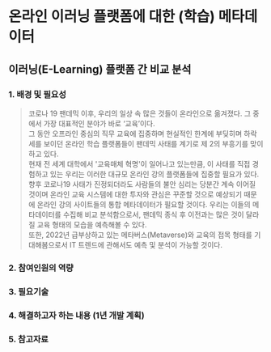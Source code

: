 # 온라인 이러닝 플랫폼에 대한 (학습) 메타데이터
## 이러닝(E-Learning) 플랫폼 간 비교 분석

### 1. 배경 및 필요성
> 코로나 19 팬데믹 이후, 우리의 일상 속 많은 것들이 온라인으로 옮겨졌다. 그 중에서 가장 대표적인 분야가 바로 ‘교육’이다.   
그 동안 오프라인 중심의 직무 교육에 집중하며 현실적인 한계에 부딪히며 하락세를 보이던 온라인 학습 플랫폼들이 팬데믹 사태를 계기로 제 2의 부흥기를 맞이하고 있다.   
현재 전 세계 대학에서 '교육매체 혁명'이 일어나고 있는만큼, 이 사태를 직접 경험하고 있는 우리는 이러한 대규모 온라인 강의 플랫폼들에 집중할 필요가 있다.   
향후 코로나19 사태가 진정되더라도 사람들의 불안 심리는 당분간 계속 이어질 것이며 온라인 교육 시스템에 대한 투자와 관심은 꾸준할 것으로 예상되기 때문에 온라인 강의 사이트들의 통합 메타데이터가 필요할 것이다. 우리는 이들의 메타데이터를 수집해 비교 분석함으로서, 팬데믹 종식 후 이전과는 많은 것이 달라질 교육 형태의 모습을 예측해볼 수 있다.   
또한, 2022년 급부상하고 있는 메타버스(Metaverse)와 교육의 접목 형태를 기대해봄으로서 IT 트렌드에 관해서도 예측 및 분석이 가능할 것이다.   

### 2. 참여인원의 역량
### 3. 필요기술
### 4. 해결하고자 하는 내용 (1년 개발 계획)
### 5. 참고자료
